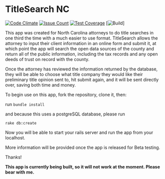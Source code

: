 # TitleSearch NC

[![Code Climate](https://codeclimate.com/github/LukasBarry/TitleSearch/badges/gpa.svg)](https://codeclimate.com/github/LukasBarry/TitleSearch) [![Issue Count](https://codeclimate.com/github/LukasBarry/TitleSearch/badges/issue_count.svg)](https://codeclimate.com/github/LukasBarry/TitleSearch) [![Test Coverage](https://codeclimate.com/github/LukasBarry/TitleSearch/badges/coverage.svg)](https://codeclimate.com/github/LukasBarry/TitleSearch/coverage) [![Build](https://travis-ci.org/LukasBarry/TitleSearch.svg?branch=master)]

This app was created for North Carolina attorneys to do title searches in one third the time with a much easier to use format. TitleSearch allows the attorney to input their client information in an online form and submit it, at which point the app will search the open data sources of the county and return all of the public information, including the tax records and any open deeds of trust on record with the county.

Once the attorney has reviewed the information returned by the database, they will be able to choose what title company they would like their preliminary title opinion sent to, hit submit again, and it will be sent directly over, saving both time and money.

To begin use on this app, fork the repository, clone it, then:

run `bundle install`

and because this uses a postgreSQL database, please run

`rake db:create`

Now you will be able to start your rails server and run the app from your localhost.

More information will be provided once the app is released for Beta testing.

Thanks!

**This app is currently being built, so it will not work at the moment. Please bear with me.**
